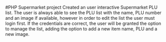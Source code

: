 #PHP Supermarket project
Created an user interactive Supermarket PLU list. The user is always able to see the PLU list with the name, PLU number and an image if available, however in order to edit the list the user must login first. If the credentials are correct, the user will be granted the option to manage the list, adding the option to add a new item name, PLU and a new image.

